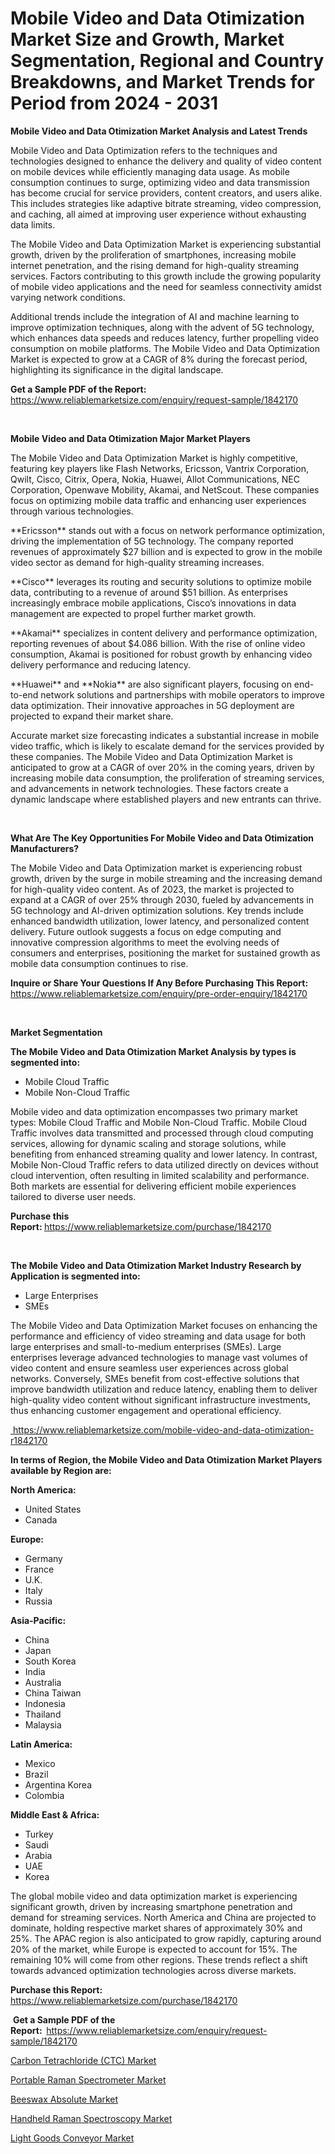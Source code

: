 <p><h1>Mobile Video and Data Otimization Market Size and Growth, Market Segmentation, Regional and Country Breakdowns, and Market Trends for Period from 2024 -  2031</h1></p><p><strong>Mobile Video and Data Otimization Market Analysis and Latest Trends</strong></p>
<p><p>Mobile Video and Data Optimization refers to the techniques and technologies designed to enhance the delivery and quality of video content on mobile devices while efficiently managing data usage. As mobile consumption continues to surge, optimizing video and data transmission has become crucial for service providers, content creators, and users alike. This includes strategies like adaptive bitrate streaming, video compression, and caching, all aimed at improving user experience without exhausting data limits.</p><p>The Mobile Video and Data Optimization Market is experiencing substantial growth, driven by the proliferation of smartphones, increasing mobile internet penetration, and the rising demand for high-quality streaming services. Factors contributing to this growth include the growing popularity of mobile video applications and the need for seamless connectivity amidst varying network conditions. </p><p>Additional trends include the integration of AI and machine learning to improve optimization techniques, along with the advent of 5G technology, which enhances data speeds and reduces latency, further propelling video consumption on mobile platforms. The Mobile Video and Data Optimization Market is expected to grow at a CAGR of 8% during the forecast period, highlighting its significance in the digital landscape.</p></p>
<p><strong>Get a Sample PDF of the Report:&nbsp;</strong> <a href="https://www.reliablemarketsize.com/enquiry/request-sample/1842170?utm_campaign=1261&utm_medium=2&utm_source=Github&utm_content=ia&utm_term=16102024&utm_id=mobile-video-and-data-otimization">https://www.reliablemarketsize.com/enquiry/request-sample/1842170</a></p>
<p>&nbsp;</p>
<p><strong>Mobile Video and Data Otimization Major Market Players</strong></p>
<p><p>The Mobile Video and Data Optimization Market is highly competitive, featuring key players like Flash Networks, Ericsson, Vantrix Corporation, Qwilt, Cisco, Citrix, Opera, Nokia, Huawei, Allot Communications, NEC Corporation, Openwave Mobility, Akamai, and NetScout. These companies focus on optimizing mobile data traffic and enhancing user experiences through various technologies.</p><p>**Ericsson** stands out with a focus on network performance optimization, driving the implementation of 5G technology. The company reported revenues of approximately $27 billion and is expected to grow in the mobile video sector as demand for high-quality streaming increases.</p><p>**Cisco** leverages its routing and security solutions to optimize mobile data, contributing to a revenue of around $51 billion. As enterprises increasingly embrace mobile applications, Cisco’s innovations in data management are expected to propel further market growth.</p><p>**Akamai** specializes in content delivery and performance optimization, reporting revenues of about $4.086 billion. With the rise of online video consumption, Akamai is positioned for robust growth by enhancing video delivery performance and reducing latency.</p><p>**Huawei** and **Nokia** are also significant players, focusing on end-to-end network solutions and partnerships with mobile operators to improve data optimization. Their innovative approaches in 5G deployment are projected to expand their market share.</p><p>Accurate market size forecasting indicates a substantial increase in mobile video traffic, which is likely to escalate demand for the services provided by these companies. The Mobile Video and Data Optimization Market is anticipated to grow at a CAGR of over 20% in the coming years, driven by increasing mobile data consumption, the proliferation of streaming services, and advancements in network technologies. These factors create a dynamic landscape where established players and new entrants can thrive.</p></p>
<p>&nbsp;</p>
<p><strong>What Are The Key Opportunities For Mobile Video and Data Otimization Manufacturers?</strong></p>
<p><p>The Mobile Video and Data Optimization market is experiencing robust growth, driven by the surge in mobile streaming and the increasing demand for high-quality video content. As of 2023, the market is projected to expand at a CAGR of over 25% through 2030, fueled by advancements in 5G technology and AI-driven optimization solutions. Key trends include enhanced bandwidth utilization, lower latency, and personalized content delivery. Future outlook suggests a focus on edge computing and innovative compression algorithms to meet the evolving needs of consumers and enterprises, positioning the market for sustained growth as mobile data consumption continues to rise.</p></p>
<p><strong>Inquire or Share Your Questions If Any Before Purchasing This Report:</strong> <a href="https://www.reliablemarketsize.com/enquiry/pre-order-enquiry/1842170?utm_campaign=1261&utm_medium=2&utm_source=Github&utm_content=ia&utm_term=16102024&utm_id=mobile-video-and-data-otimization">https://www.reliablemarketsize.com/enquiry/pre-order-enquiry/1842170</a></p>
<p>&nbsp;</p>
<p><strong>Market Segmentation</strong></p>
<p><strong>The Mobile Video and Data Otimization Market Analysis by types is segmented into:</strong></p>
<p><ul><li>Mobile Cloud Traffic</li><li>Mobile Non-Cloud Traffic</li></ul></p>
<p><p>Mobile video and data optimization encompasses two primary market types: Mobile Cloud Traffic and Mobile Non-Cloud Traffic. Mobile Cloud Traffic involves data transmitted and processed through cloud computing services, allowing for dynamic scaling and storage solutions, while benefiting from enhanced streaming quality and lower latency. In contrast, Mobile Non-Cloud Traffic refers to data utilized directly on devices without cloud intervention, often resulting in limited scalability and performance. Both markets are essential for delivering efficient mobile experiences tailored to diverse user needs.</p></p>
<p><strong>Purchase this Report:&nbsp;</strong><a href="https://www.reliablemarketsize.com/purchase/1842170?utm_campaign=1261&utm_medium=2&utm_source=Github&utm_content=ia&utm_term=16102024&utm_id=mobile-video-and-data-otimization">https://www.reliablemarketsize.com/purchase/1842170</a></p>
<p>&nbsp;</p>
<p><strong>The Mobile Video and Data Otimization Market Industry Research by Application is segmented into:</strong></p>
<p><ul><li>Large Enterprises</li><li>SMEs</li></ul></p>
<p><p>The Mobile Video and Data Optimization Market focuses on enhancing the performance and efficiency of video streaming and data usage for both large enterprises and small-to-medium enterprises (SMEs). Large enterprises leverage advanced technologies to manage vast volumes of video content and ensure seamless user experiences across global networks. Conversely, SMEs benefit from cost-effective solutions that improve bandwidth utilization and reduce latency, enabling them to deliver high-quality video content without significant infrastructure investments, thus enhancing customer engagement and operational efficiency.</p></p>
<p><a href="https://www.reliablemarketsize.com/mobile-video-and-data-otimization-r1842170?utm_campaign=1261&utm_medium=2&utm_source=Github&utm_content=ia&utm_term=16102024&utm_id=mobile-video-and-data-otimization">&nbsp;https://www.reliablemarketsize.com/mobile-video-and-data-otimization-r1842170</a></p>
<p><strong>In terms of Region, the Mobile Video and Data Otimization Market Players available by Region are:</strong></p>
<p>
    <p> <strong> North America: </strong>
        <ul>
            <li>United States</li>
            <li>Canada</li>
        </ul>
        </p> 
    <p> <strong> Europe: </strong>
        <ul>
            <li>Germany</li>
            <li>France</li>
            <li>U.K.</li>
            <li>Italy</li>
            <li>Russia</li>
        </ul>
        </p> 
    <p> <strong> Asia-Pacific: </strong>
        <ul>
            <li>China</li>
            <li>Japan</li>
            <li>South Korea</li>
            <li>India</li>
            <li>Australia</li>
            <li>China Taiwan</li>
            <li>Indonesia</li>
            <li>Thailand</li>
            <li>Malaysia</li>
        </ul>
        </p> 
    <p> <strong> Latin America: </strong>
        <ul>
            <li>Mexico</li>
            <li>Brazil</li>
            <li>Argentina Korea</li>
            <li>Colombia</li>
        </ul>
        </p> 
    <p> <strong> Middle East & Africa: </strong>
        <ul>
            <li>Turkey</li>
            <li>Saudi</li>
            <li>Arabia</li>
            <li>UAE</li>
            <li>Korea</li>
        </ul>
    </p>
    </p>
<p><p>The global mobile video and data optimization market is experiencing significant growth, driven by increasing smartphone penetration and demand for streaming services. North America and China are projected to dominate, holding respective market shares of approximately 30% and 25%. The APAC region is also anticipated to grow rapidly, capturing around 20% of the market, while Europe is expected to account for 15%. The remaining 10% will come from other regions. These trends reflect a shift towards advanced optimization technologies across diverse markets.</p></p>
<p><strong>Purchase this Report: </strong><a href="https://www.reliablemarketsize.com/purchase/1842170?utm_campaign=1261&utm_medium=2&utm_source=Github&utm_content=ia&utm_term=16102024&utm_id=mobile-video-and-data-otimization">https://www.reliablemarketsize.com/purchase/1842170</a></p>
<p>&nbsp;<strong>Get a Sample PDF of the Report:&nbsp;&nbsp;</strong><a href="https://www.reliablemarketsize.com/enquiry/request-sample/1842170?utm_campaign=1261&utm_medium=2&utm_source=Github&utm_content=ia&utm_term=16102024&utm_id=mobile-video-and-data-otimization">https://www.reliablemarketsize.com/enquiry/request-sample/1842170</a></p>
<p><strong></strong></p>
<p><p><a href="https://github.com/junko8ojwh/Market-Research-Report-List-1/blob/main/carbon-tetrachloride-ctc-market.md?utm_campaign=1261&utm_medium=2&utm_source=Github&utm_content=ia&utm_term=16102024&utm_id=mobile-video-and-data-otimization">Carbon Tetrachloride (CTC) Market</a></p><p><a href="https://issuu.com/reportprime-2/docs/portable-raman-spectrometer-market-_156cb6c0e7b735?utm_campaign=1261&utm_medium=2&utm_source=Github&utm_content=ia&utm_term=16102024&utm_id=mobile-video-and-data-otimization">Portable Raman Spectrometer Market</a></p><p><a href="https://www.linkedin.com/pulse/beeswax-absolute-market-global-regional-analysis-focus-region-mrncc?utm_campaign=1261&utm_medium=2&utm_source=Github&utm_content=ia&utm_term=16102024&utm_id=mobile-video-and-data-otimization">Beeswax Absolute Market</a></p><p><a href="https://issuu.com/reportprime-2/docs/handheld-raman-spectroscopy-market-_c8aaeed9b3bfde?utm_campaign=1261&utm_medium=2&utm_source=Github&utm_content=ia&utm_term=16102024&utm_id=mobile-video-and-data-otimization">Handheld Raman Spectroscopy Market</a></p><p><a href="https://github.com/bailee2qhthar/Market-Research-Report-List-1/blob/main/light-goods-conveyor-market.md?utm_campaign=1261&utm_medium=2&utm_source=Github&utm_content=ia&utm_term=16102024&utm_id=mobile-video-and-data-otimization">Light Goods Conveyor Market</a></p></p>